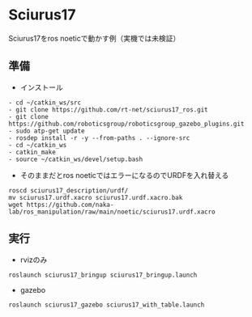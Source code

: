 # Sciurus17

Sciurus17をros noeticで動かす例（実機では未検証）

## 準備
- インストール
```
- cd ~/catkin_ws/src
- git clone https://github.com/rt-net/sciurus17_ros.git
- git clone https://github.com/roboticsgroup/roboticsgroup_gazebo_plugins.git
- sudo atp-get update
- rosdep install -r -y --from-paths . --ignore-src
- cd ~/catkin_ws
- catkin_make
- source ~/catkin_ws/devel/setup.bash
```

- そのままだとros noeticではエラーになるのでURDFを入れ替える
```
roscd sciurus17_description/urdf/
mv sciurus17.urdf.xacro sciurus17.urdf.xacro.bak
wget https://github.com/naka-lab/ros_manipulation/raw/main/noetic/sciurus17.urdf.xacro
```

## 実行
- rvizのみ
```
roslaunch sciurus17_bringup sciurus17_bringup.launch
```

- gazebo
```
roslaunch sciurus17_gazebo sciurus17_with_table.launch
```
